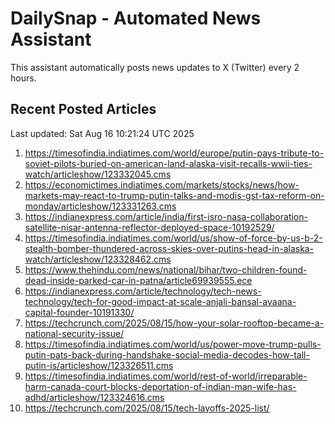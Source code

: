 # DailySnap - Automated News Assistant

This assistant automatically posts news updates to X (Twitter) every 2 hours.

## Recent Posted Articles

Last updated: Sat Aug 16 10:21:24 UTC 2025

1. https://timesofindia.indiatimes.com/world/europe/putin-pays-tribute-to-soviet-pilots-buried-on-american-land-alaska-visit-recalls-wwii-ties-watch/articleshow/123332045.cms
2. https://economictimes.indiatimes.com/markets/stocks/news/how-markets-may-react-to-trump-putin-talks-and-modis-gst-tax-reform-on-monday/articleshow/123331263.cms
3. https://indianexpress.com/article/india/first-isro-nasa-collaboration-satellite-nisar-antenna-reflector-deployed-space-10192529/
4. https://timesofindia.indiatimes.com/world/us/show-of-force-by-us-b-2-stealth-bomber-thundered-across-skies-over-putins-head-in-alaska-watch/articleshow/123328462.cms
5. https://www.thehindu.com/news/national/bihar/two-children-found-dead-inside-parked-car-in-patna/article69939555.ece
6. https://indianexpress.com/article/technology/tech-news-technology/tech-for-good-impact-at-scale-anjali-bansal-avaana-capital-founder-10191330/
7. https://techcrunch.com/2025/08/15/how-your-solar-rooftop-became-a-national-security-issue/
8. https://timesofindia.indiatimes.com/world/us/power-move-trump-pulls-putin-pats-back-during-handshake-social-media-decodes-how-tall-putin-is/articleshow/123326511.cms
9. https://timesofindia.indiatimes.com/world/rest-of-world/irreparable-harm-canada-court-blocks-deportation-of-indian-man-wife-has-adhd/articleshow/123324616.cms
10. https://techcrunch.com/2025/08/15/tech-layoffs-2025-list/
